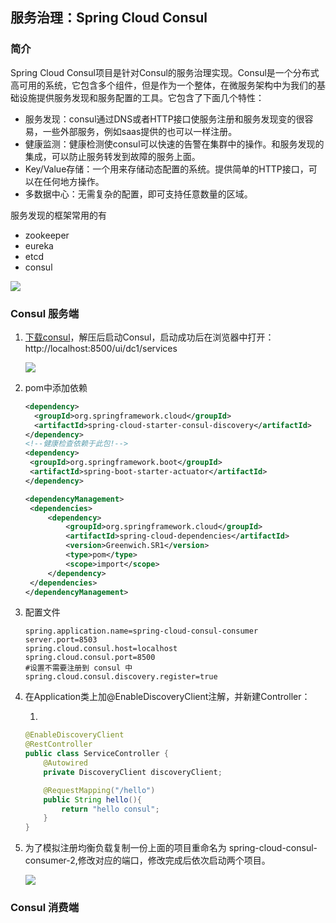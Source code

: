## 服务治理：Spring Cloud Consul

### 简介

Spring Cloud Consul项目是针对Consul的服务治理实现。Consul是一个分布式高可用的系统，它包含多个组件，但是作为一个整体，在微服务架构中为我们的基础设施提供服务发现和服务配置的工具。它包含了下面几个特性：

- 服务发现：consul通过DNS或者HTTP接口使服务注册和服务发现变的很容易，一些外部服务，例如saas提供的也可以一样注册。
- 健康监测：健康检测使consul可以快速的告警在集群中的操作。和服务发现的集成，可以防止服务转发到故障的服务上面。
- Key/Value存储：一个用来存储动态配置的系统。提供简单的HTTP接口，可以在任何地方操作。
- 多数据中心：无需复杂的配置，即可支持任意数量的区域。

服务发现的框架常用的有

- zookeeper
- eureka
- etcd
- consul

<div>
    <image src="../res/img/consul-arch.png"></image>
</div>

### Consul 服务端

1. [下载consul](https://www.consul.io/downloads.html)，解压后启动Consul，启动成功后在浏览器中打开：http://localhost:8500/ui/dc1/services

   <div>
       <image src="../res/img/consul1.png"></image>
   </div>

2. pom中添加依赖

   ```xml
   <dependency>
     <groupId>org.springframework.cloud</groupId>
     <artifactId>spring-cloud-starter-consul-discovery</artifactId>
   </dependency>
   <!--健康检查依赖于此包!-->
   <dependency>
   	<groupId>org.springframework.boot</groupId>
   	<artifactId>spring-boot-starter-actuator</artifactId>
   </dependency>
   
   <dependencyManagement>
   	<dependencies>
   		<dependency>
   			<groupId>org.springframework.cloud</groupId>
   			<artifactId>spring-cloud-dependencies</artifactId>
   			<version>Greenwich.SR1</version>
   			<type>pom</type>
   			<scope>import</scope>
   		</dependency>
   	</dependencies>
   </dependencyManagement>
   ```

3. 配置文件

   ```
   spring.application.name=spring-cloud-consul-consumer
   server.port=8503
   spring.cloud.consul.host=localhost
   spring.cloud.consul.port=8500
   #设置不需要注册到 consul 中
   spring.cloud.consul.discovery.register=true
   ```

4. 在Application类上加@EnableDiscoveryClient注解，并新建Controller：

   1. 

      ```java
      @EnableDiscoveryClient
      @RestController
      public class ServiceController {
          @Autowired
          private DiscoveryClient discoveryClient;
      
          @RequestMapping("/hello")
          public String hello(){
              return "hello consul";
          }
      }
      ```

5. 为了模拟注册均衡负载复制一份上面的项目重命名为 spring-cloud-consul-consumer-2,修改对应的端口，修改完成后依次启动两个项目。

   <div>
       <image src="../res/img/consul2.png"></image>
   </div>

### Consul 消费端